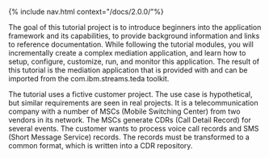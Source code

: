 <!--(
---
layout: docs
title: Tutorial com.ibm.streams.teda 2.0.0 (IBM Streams 4.2)
description:  Tutorial com.ibm.streams.teda 2.0.0
weight: 11
---
)-->

{% include nav.html context="/docs/2.0.0/"%}

The goal of this tutorial project is to introduce beginners into the application framework and its capabilities, to provide background information and links to reference documentation. While following the tutorial modules, you will incrementally create a complex mediation application, and learn how to setup, configure, customize, run, and monitor this application. The result of this tutorial is the mediation application that is provided with and can be imported from the com.ibm.streams.teda toolkit.

The tutorial uses a fictive customer project. The use case is hypothetical, but similar requirements are seen in real projects. It is a telecommunication company with a number of MSCs (Mobile Switching Center) from two vendors in its network. The MSCs generate CDRs (Call Detail Record) for several events. The customer wants to process voice call records and SMS (Short Message Service) records. The records must be transformed to a common format, which is written into a CDR repository.
